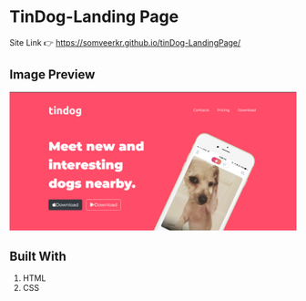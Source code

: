 # TinDog-Landing Page
Site Link 👉 https://somveerkr.github.io/tinDog-LandingPage/

## Image Preview
![Tindog Image](./assets/tinDog.png)

## Built With 
1. HTML
2. CSS


